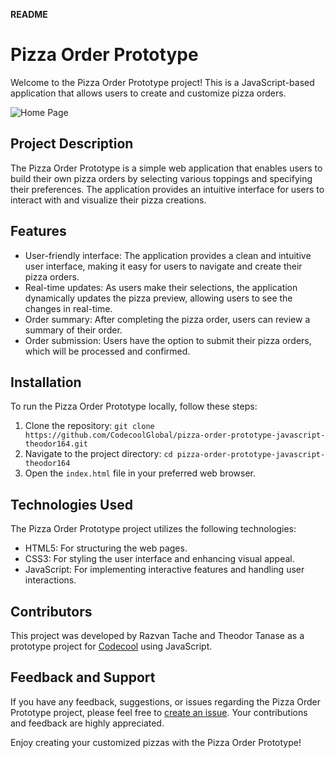 **README**

# Pizza Order Prototype

Welcome to the Pizza Order Prototype project! This is a JavaScript-based application that allows users to create and customize pizza orders.

![Home Page](https://i.imgur.com/1oNA1tO.png)

## Project Description

The Pizza Order Prototype is a simple web application that enables users to build their own pizza orders by selecting various toppings and specifying their preferences. The application provides an intuitive interface for users to interact with and visualize their pizza creations.

## Features

- User-friendly interface: The application provides a clean and intuitive user interface, making it easy for users to navigate and create their pizza orders.
- Real-time updates: As users make their selections, the application dynamically updates the pizza preview, allowing users to see the changes in real-time.
- Order summary: After completing the pizza order, users can review a summary of their order.
- Order submission: Users have the option to submit their pizza orders, which will be processed and confirmed.

## Installation

To run the Pizza Order Prototype locally, follow these steps:

1. Clone the repository: `git clone https://github.com/CodecoolGlobal/pizza-order-prototype-javascript-theodor164.git`
2. Navigate to the project directory: `cd pizza-order-prototype-javascript-theodor164`
3. Open the `index.html` file in your preferred web browser.

## Technologies Used

The Pizza Order Prototype project utilizes the following technologies:

- HTML5: For structuring the web pages.
- CSS3: For styling the user interface and enhancing visual appeal.
- JavaScript: For implementing interactive features and handling user interactions.

## Contributors

This project was developed by Razvan Tache and Theodor Tanase as a prototype project for [Codecool](https://codecool.com/) using JavaScript.


## Feedback and Support

If you have any feedback, suggestions, or issues regarding the Pizza Order Prototype project, please feel free to [create an issue](https://github.com/CodecoolGlobal/pizza-order-prototype-javascript-theodor164/issues). Your contributions and feedback are highly appreciated.

Enjoy creating your customized pizzas with the Pizza Order Prototype!
